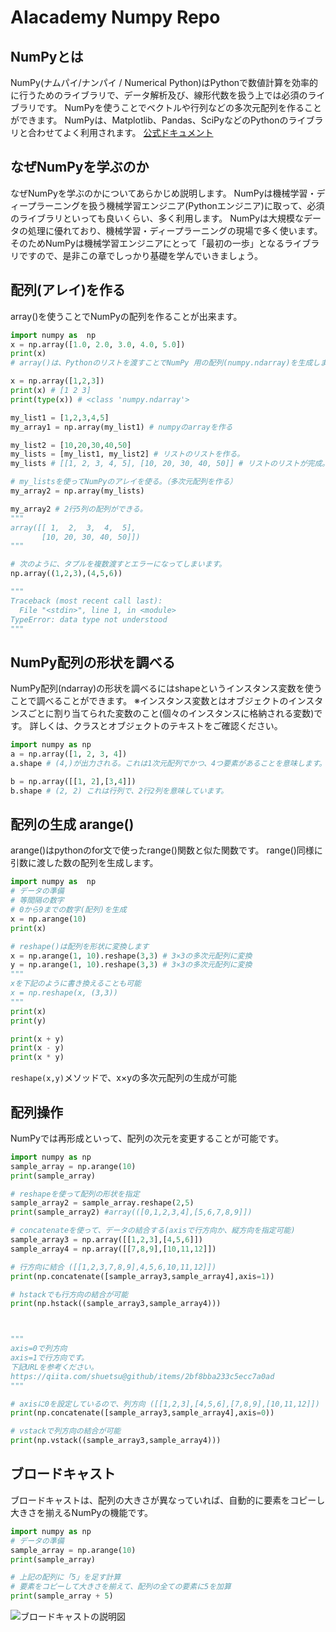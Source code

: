 # AIacademy Numpy Repo

## NumPyとは
NumPy(ナムパイ/ナンパイ / Numerical Python)はPythonで数値計算を効率的に行うためのライブラリで、データ解析及び、線形代数を扱う上では必須のライブラリです。
NumPyを使うことでベクトルや行列などの多次元配列を作ることができます。
NumPyは、Matplotlib、Pandas、SciPyなどのPythonのライブラリと合わせてよく利用されます。
[公式ドキュメント](https://docs.scipy.org/doc/numpy/reference/)


## なぜNumPyを学ぶのか
なぜNumPyを学ぶのかについてあらかじめ説明します。
NumPyは機械学習・ディープラーニングを扱う機械学習エンジニア(Pythonエンジニア)に取って、必須のライブラリといっても良いくらい、多く利用します。
NumPyは大規模なデータの処理に優れており、機械学習・ディープラーニングの現場で多く使います。
そのためNumPyは機械学習エンジニアにとって「最初の一歩」となるライブラリですので、是非この章でしっかり基礎を学んでいきましょう。

## 配列(アレイ)を作る
array()を使うことでNumPyの配列を作ることが出来ます。

```python
import numpy as  np
x = np.array([1.0, 2.0, 3.0, 4.0, 5.0])
print(x)
# array()は、Pythonのリストを渡すことでNumPy 用の配列(numpy.ndarray)を生成します。

x = np.array([1,2,3])
print(x) # [1 2 3]
print(type(x)) # <class 'numpy.ndarray'>

my_list1 = [1,2,3,4,5]
my_array1 = np.array(my_list1) # numpyのarrayを作る

my_list2 = [10,20,30,40,50]
my_lists = [my_list1, my_list2] # リストのリストを作る。
my_lists # [[1, 2, 3, 4, 5], [10, 20, 30, 40, 50]] # リストのリストが完成。

# my_listsを使ってNumPyのアレイを使る。（多次元配列を作る）
my_array2 = np.array(my_lists)

my_array2 # 2行5列の配列ができる。
"""
array([[ 1,  2,  3,  4,  5],
       [10, 20, 30, 40, 50]])
"""

# 次のように、タプルを複数渡すとエラーになってしまいます。
np.array((1,2,3),(4,5,6))

"""
Traceback (most recent call last):
  File "<stdin>", line 1, in <module>
TypeError: data type not understood
"""

```

## NumPy配列の形状を調べる
NumPy配列(ndarray)の形状を調べるにはshapeというインスタンス変数を使うことで調べることができます。
※インスタンス変数とはオブジェクトのインスタンスごとに割り当てられた変数のこと(個々のインスタンスに格納される変数)です。
詳しくは、クラスとオブジェクトのテキストをご確認ください。

```python
import numpy as np
a = np.array([1, 2, 3, 4])
a.shape # (4,)が出力される。これは1次元配列でかつ、4つ要素があることを意味します。

b = np.array([[1, 2],[3,4]])
b.shape # (2, 2) これは行列で、2行2列を意味しています。
```


## 配列の生成 arange()

arange()はpythonのfor文で使ったrange()関数と似た関数です。
range()同様に引数に渡した数の配列を生成します。

```python
import numpy as  np
# データの準備
# 等間隔の数字
# 0から9までの数字(配列)を生成
x = np.arange(10)
print(x)

# reshape()は配列を形状に変換します
x = np.arange(1, 10).reshape(3,3) # 3×3の多次元配列に変換
y = np.arange(1, 10).reshape(3,3) # 3×3の多次元配列に変換
"""
xを下記のように書き換えることも可能
x = np.reshape(x, (3,3))
"""
print(x)
print(y)

print(x + y)
print(x - y)
print(x * y)
```

`reshape(x,y)`メソッドで、x×yの多次元配列の生成が可能

## 配列操作

NumPyでは再形成といって、配列の次元を変更することが可能です。

```python
import numpy as np
sample_array = np.arange(10)
print(sample_array)

# reshapeを使って配列の形状を指定
sample_array2 = sample_array.reshape(2,5)
print(sample_array2) #array(([0,1,2,3,4],[5,6,7,8,9]])

# concatenateを使って、データの結合する(axisで行方向か、縦方向を指定可能)
sample_array3 = np.array([[1,2,3],[4,5,6]])
sample_array4 = np.array([[7,8,9],[10,11,12]])

# 行方向に結合 ([[1,2,3,7,8,9],4,5,6,10,11,12]])
print(np.concatenate([sample_array3,sample_array4],axis=1))

# hstackでも行方向の結合が可能
print(np.hstack((sample_array3,sample_array4)))



"""
axis=0で列方向
axis=1で行方向です。
下記URLを参考ください。
https://qiita.com/shuetsu@github/items/2bf8bba233c5ecc7a0ad
"""

# axisに0を設定しているので、列方向 ([[1,2,3],[4,5,6],[7,8,9],[10,11,12]])
print(np.concatenate([sample_array3,sample_array4],axis=0))

# vstackで列方向の結合が可能
print(np.vstack((sample_array3,sample_array4)))
```

## ブロードキャスト

ブロードキャストは、配列の大きさが異なっていれば、自動的に要素をコピーし大きさを揃えるNumPyの機能です。

```python
import numpy as np
# データの準備
sample_array = np.arange(10)
print(sample_array)

# 上記の配列に「5」を足す計算
# 要素をコピーして大きさを揃えて、配列の全ての要素に5を加算
print(sample_array + 5)
```

![ブロードキャストの説明図](https://camo.qiitausercontent.com/bd16245d17b1cbfaa7a9f267de2d8dae8ef39cec/68747470733a2f2f71696974612d696d6167652d73746f72652e73332e616d617a6f6e6177732e636f6d2f302f3137313731352f65393664663264642d353937342d353662312d313239652d3236373162383062343535642e706e67)

